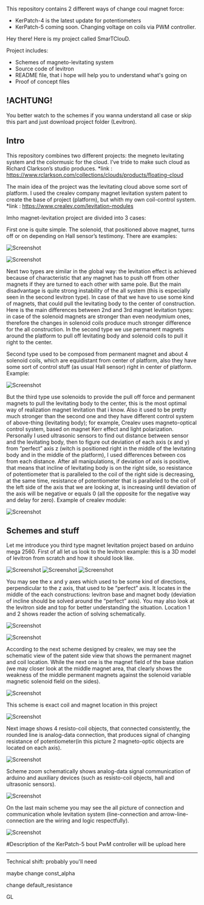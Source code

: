 

This repository contains 2 different ways of change coul magnet force: 

- KerPatch-4 is the latest update for potentiometers
- KerPatch-5 coming soon. Changing voltage on coils via PWM controller. 

Hey there! Here is my project called SmarTClouD. 

Project includes:
  - Schemes of magneto-levitating system
  - Source code of levitron
  - README file, that i hope will help you to understand what's going on
  - Proof of concept files
 
  
 ## !ACHTUNG!
  You better watch to the schemes if you wanna understand all case or skip this part and just download project folder (Levitron). 
  
  ## Intro
  
This repository combines two different projects: the megneto levitating system and the colormusic for the cloud. 
I’ve tride to make such cloud as Richard Clarkson’s studio produces. 
 *link : https://www.rclarkson.com/collections/clouds/products/floating-cloud

The main idea of the project was the levitating cloud above some sort of platform.
I used the crealev company magnet levitation system patent to create the base of project (platform), but whith my own coil-control system. 
 *link : https://www.crealev.com/levitation-modules
 
  
Imho magnet-levitation project are divided into 3 cases:

First one is quite simple. The solenoid, that positioned above magnet, turns off or on depending on Hall sensor’s testimony. There are examples:

![Screenshot](schemes/example_of_upper.jpg)

![Screenshot](schemes/example_of_upper2.gif)


Next two types are similar in the global way: the levitation effect is achieved because of characteristic that any magnet has to push off from other magnets if they are turned to each other with same pole. But the main disadvantage is quite strong instability of the all system (this is especially seen in the second levitron type). 
In case of that we have to use some kind of magnets, that could pull the levitating body to the center of construction. Here is the main differences between 2nd and 3rd magnet levitation types: in case of the solenoid magnets are stronger than even neodymium ones, therefore the changes in solenoid coils produce much stronger difference for the all construction. In the second type we use permanent magnets around the platform to pull off levitating body and solenoid coils to pull it right to the center. 

Second type used to be composed from permanent magnet and about 4 solenoid coils, which are equidistant from center of platform, also they have some sort of control stuff (as usual Hall sensor) right in center of platform.
Example:

![Screenshot](schemes/example_of_downer.jpg)

But the third type use solenoids to provide the pull off force and permanent magnets to pull the levitating body to the center, this is the most optimal way of realization magnet levitation that i know. Also it used to be pretty much stronger than the second one and they have different control system of above-thing (levitating body); for example, Crealev uses magneto-optical control system, based on magnet Kerr effect and light polarization. Personally I used ultrasonic sensors to find out distance between sensor and the levitating body, then to figure out deviation of each axis (x and y) from “perfect” axis z (witch is positioned right in the middle of the levitating body and in the middle of the platform), I used differences between cos from each distance. After all manipulations, if deviation of axis is positive, that means that incline of levitating body is on the right side, so resistance of potentiometer that is paralleled to the coil of the right side is decreasing, at the same time, resistance of potentiometer that is paralleled to the coil of the left side of the axis that we are looking at, is increasing until deviation of the axis will be negative or equals 0 (all the opposite for the negative way and delay for zero).
Example of crealev module: 

![Screenshot](schemes/example_of_crealev.gif)


## Schemes and stuff

Let me introduce you third type magnet levitation project based on arduino mega 2560. First of all let us look to the levitron example: this is a 3D model of levitron from scratch and how it should look like.

![Screenshot](schemes/LevitronExample.png) ![Screenshot](schemes/Levitron_side.png) ![Screenshot](schemes/Levitron_top.png)

You may see the x and y axes which used to be some kind of directions, perpendicular to the z axis, that used to be “perfect” axis. It locates in the middle of the each constructions: levitron base and magnet body (deviation of incline should be solved around the “perfect” axis). You may also look at the levitron side and top for better understanding the situation.
Location 1 and 2 shows reader the action of solving schematically.

![Screenshot](schemes/location.png)

![Screenshot](schemes/location2.jpg)

According to the next scheme designed by crealev, we may see the schematic view of the patent side view that shows the permanent magnet and coil location.
While the next one is the magnet field of the base station (we may closer look at the middle magnet area, that clearly shows the weakness of the middle permanent magnets against the solenoid variable magnetic solenoid field on the sides).

![Screenshot](schemes/imgf0001.png)

This scheme is exact coil and magnet location in this project 

![Screenshot](schemes/imgf0002.png)

Next image shows 4 resisto-coil objects, that connected consistently, the rounded line is analog-data connection, that produces signal of changing resistance of potentiometer(in this picture 2 magneto-optic objects are located on each axis).

![Screenshot](schemes/scheme.jpg)

Scheme zoom schematically shows analog-data signal communication of arduino and auxiliary devices (such as resisto-coil objects, hall and ultrasonic sensors).

![Screenshot](schemes/svheme_zoom.jpg)

On the last main scheme you may see the all picture of connection and communication whole levitation system (line-connection and arrow-line-connection are the wiring and logic respectfully). 

![Screenshot](schemes/main_scheme.jpg)
 
#Description of the KerPatch-5 bout PwM controller will be upload here 


  - - - - - - - - - - - - - - - - - - - - - - - - - - - - - - - - - - - - - - - - - - - - - -

Technical shift: probably you'll need 

maybe change const_alpha 

change default_resistance


GL

